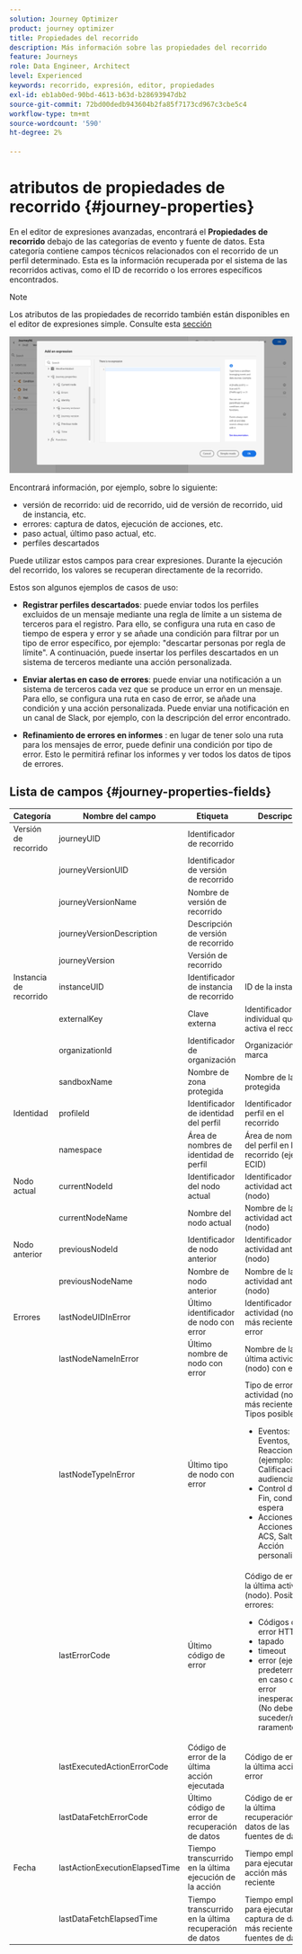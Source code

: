 ```yaml
---
solution: Journey Optimizer
product: journey optimizer
title: Propiedades del recorrido
description: Más información sobre las propiedades del recorrido
feature: Journeys
role: Data Engineer, Architect
level: Experienced
keywords: recorrido, expresión, editor, propiedades
exl-id: eb1ab0ed-90bd-4613-b63d-b28693947db2
source-git-commit: 72bd00dedb943604b2fa85f7173cd967c3cbe5c4
workflow-type: tm+mt
source-wordcount: '590'
ht-degree: 2%

---
```


# atributos de propiedades de recorrido {#journey-properties}

En el editor de expresiones avanzadas, encontrará el **Propiedades de recorrido** debajo de las categorías de evento y fuente de datos. Esta categoría contiene campos técnicos relacionados con el recorrido de un perfil determinado. Esta es la información recuperada por el sistema de las recorridos activas, como el ID de recorrido o los errores específicos encontrados.

>[!NOTE]
>
>Los atributos de las propiedades de recorrido también están disponibles en el editor de expresiones simple. Consulte esta [sección](../condition-activity.md#about_condition)

![](../assets/journey-properties.png)

Encontrará información, por ejemplo, sobre lo siguiente:

* versión de recorrido: uid de recorrido, uid de versión de recorrido, uid de instancia, etc.
* errores: captura de datos, ejecución de acciones, etc.
* paso actual, último paso actual, etc.
* perfiles descartados

Puede utilizar estos campos para crear expresiones. Durante la ejecución del recorrido, los valores se recuperan directamente de la recorrido.

Estos son algunos ejemplos de casos de uso:

* **Registrar perfiles descartados**: puede enviar todos los perfiles excluidos de un mensaje mediante una regla de límite a un sistema de terceros para el registro. Para ello, se configura una ruta en caso de tiempo de espera y error y se añade una condición para filtrar por un tipo de error específico, por ejemplo: &quot;descartar personas por regla de límite&quot;. A continuación, puede insertar los perfiles descartados en un sistema de terceros mediante una acción personalizada.

* **Enviar alertas en caso de errores**: puede enviar una notificación a un sistema de terceros cada vez que se produce un error en un mensaje. Para ello, se configura una ruta en caso de error, se añade una condición y una acción personalizada. Puede enviar una notificación en un canal de Slack, por ejemplo, con la descripción del error encontrado.

* **Refinamiento de errores en informes** : en lugar de tener solo una ruta para los mensajes de error, puede definir una condición por tipo de error. Esto le permitirá refinar los informes y ver todos los datos de tipos de errores.

## Lista de campos {#journey-properties-fields}

| Categoría | Nombre del campo | Etiqueta | Descripción |
|---|---|---|------------|
| Versión de recorrido | journeyUID | Identificador de recorrido | |
| | journeyVersionUID | Identificador de versión de recorrido | |
| | journeyVersionName | Nombre de versión de recorrido | |
| | journeyVersionDescription | Descripción de versión de recorrido | |
| | journeyVersion | Versión de recorrido | |
| Instancia de recorrido | instanceUID | Identificador de instancia de recorrido | ID de la instancia |
| | externalKey | Clave externa | Identificador individual que activa el recorrido |
| | organizationId | Identificador de organización | Organización de la marca |
| | sandboxName | Nombre de zona protegida | Nombre de la zona protegida |
| Identidad | profileId | Identificador de identidad del perfil | Identificador del perfil en el recorrido |
| | namespace | Área de nombres de identidad de perfil | Área de nombres del perfil en la recorrido (ejemplo: ECID) |
| Nodo actual | currentNodeId | Identificador del nodo actual | Identificador de la actividad actual (nodo) |
| | currentNodeName | Nombre del nodo actual | Nombre de la actividad actual (nodo) |
| Nodo anterior | previousNodeId | Identificador de nodo anterior | Identificador de la actividad anterior (nodo) |
| | previousNodeName | Nombre de nodo anterior | Nombre de la actividad anterior (nodo) |
| Errores | lastNodeUIDInError | Último identificador de nodo con error | Identificador de la actividad (nodo) más reciente con error |
| | lastNodeNameInError | Último nombre de nodo con error | Nombre de la última actividad (nodo) con error |
| | lastNodeTypeInError | Último tipo de nodo con error | Tipo de error de la actividad (nodo) más reciente. Tipos posibles:<ul><li>Eventos: Eventos, Reacciones, SQ (ejemplo: Calificación de audiencias)</li><li>Control de flujo: Fin, condición, espera</li><li>Acciones: Acciones de ACS, Salto, Acción personalizada</li></ul> |
| | lastErrorCode | Último código de error | Código de error de la última actividad (nodo). Posibles errores: <ul><li>Códigos de error HTTP</li><li>tapado</li><li>timeout</li><li>error (ejemplo: predeterminado en caso de error inesperado. (No debería suceder/muy raramente)</li></ul> |
| | lastExecutedActionErrorCode | Código de error de la última acción ejecutada | Código de error de la última acción por error |
| | lastDataFetchErrorCode | Último código de error de recuperación de datos | Código de error de la última recuperación de datos de las fuentes de datos |
| Fecha | lastActionExecutionElapsedTime | Tiempo transcurrido en la última ejecución de la acción | Tiempo empleado para ejecutar la acción más reciente |
| | lastDataFetchElapsedTime | Tiempo transcurrido en la última recuperación de datos | Tiempo empleado para ejecutar la captura de datos más reciente de las fuentes de datos |
